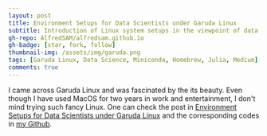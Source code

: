 ```yaml
---
layout: post
title: Environment Setups for Data Scientists under Garuda Linux
subtitle: Introduction of Linux system setups in the viewpoint of data science using the fancy Garuda Linux as example
gh-repo: AlfredSAM/alfredsam.github.io
gh-badge: [star, fork, follow]
thumbnail-img: /assets/img/garuda.png
tags: [Garuda Linux, Data Science, Miniconda, Homebrew, Julia, Medium]
comments: true
---
```



I came across Garuda Linux and was fascinated by the its beauty. Even though I have used MacOS for two years in work and entertainment, I don't mind trying such fancy Linux. One can check the post in [Environment Setups for Data Scientists under Garuda Linux](https://medium.com/geekculture/environment-setups-for-data-scientists-under-garuda-linux-ed6492a2a1ab) and the corresponding codes in [my Github](https://github.com/AlfredSAM/medium_blogs/tree/main/Environment_Setups_Data_Science_Garuda_Linux).